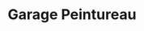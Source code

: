 ---
title: "Garage Peintureau"
url: /saint-thurien/garage-peintureau/
shop: réparation de voitures
---